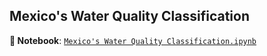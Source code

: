 ## Mexico's Water Quality Classification 

**🔗 Notebook**: [`Mexico's Water Quality Classification.ipynb`](./Mexico's%20Water%20Quality%20Classification.ipynb)
